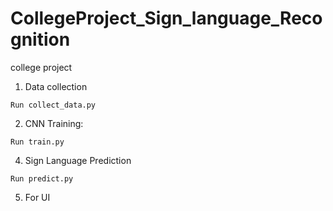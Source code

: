 # CollegeProject_Sign_language_Recognition
college project

1. Data collection
```
Run collect_data.py
```
2. CNN Training:
```
Run train.py
```
4. Sign Language Prediction
```
Run predict.py
```
5. For UI
```
```

